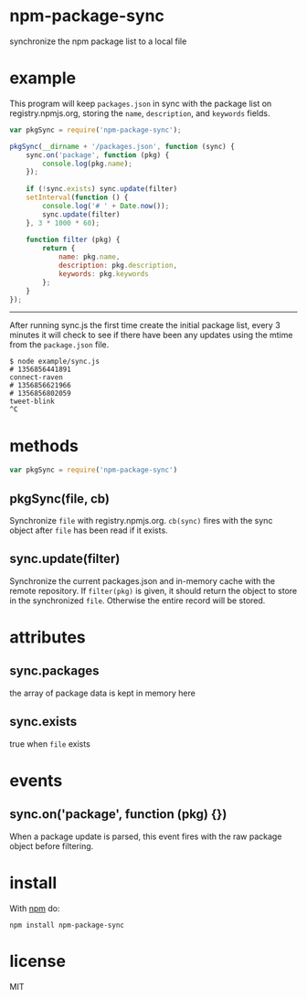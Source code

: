 # npm-package-sync

synchronize the npm package list to a local file

# example

This program will keep `packages.json` in sync with the package list on
registry.npmjs.org, storing the `name`, `description`, and `keywords` fields.

``` js
var pkgSync = require('npm-package-sync');

pkgSync(__dirname + '/packages.json', function (sync) {
    sync.on('package', function (pkg) {
        console.log(pkg.name);
    });
    
    if (!sync.exists) sync.update(filter)
    setInterval(function () {
        console.log('# ' + Date.now());
        sync.update(filter)
    }, 3 * 1000 * 60);
    
    function filter (pkg) {
        return {
            name: pkg.name,
            description: pkg.description,
            keywords: pkg.keywords
        };
    }
});
```

***

After running sync.js the first time create the initial package list, every 3
minutes it will check to see if there have been any updates using the mtime from
the `package.json` file.

```
$ node example/sync.js 
# 1356856441891
connect-raven
# 1356856621966
# 1356856802059
tweet-blink
^C
```

# methods

``` js
var pkgSync = require('npm-package-sync')
```

## pkgSync(file, cb)

Synchronize `file` with registry.npmjs.org. `cb(sync)` fires with the sync
object after `file` has been read if it exists.

## sync.update(filter)

Synchronize the current packages.json and in-memory cache with the remote
repository. If `filter(pkg)` is given, it should return the object to store in
the synchronized `file`. Otherwise the entire record will be stored.

# attributes

## sync.packages

the array of package data is kept in memory here

## sync.exists

true when `file` exists

# events

## sync.on('package', function (pkg) {})

When a package update is parsed, this event fires with the raw package object
before filtering.

# install

With [npm](https://npmjs.org) do:

```
npm install npm-package-sync
```

# license

MIT
